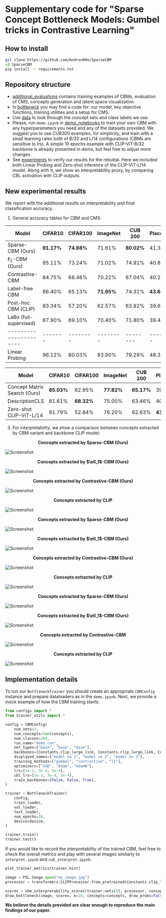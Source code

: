 # Supplementary code for "Sparse Concept Bottleneck Models: Gumbel tricks in Contrastive Learning"

## How to install
```bash
git clone https://github.com/Andron00e/SparseCBM
cd SparseCBM
pip install -r requirements.txt
```
## Repository structure
* <ins>additional_evaluations</ins> contains training examples of CBMs, evaluation of CMS, concepts generation and latent space visualization.
* In <ins>bottleneck</ins> you may find a code for: our model, key objective functions, training utilities and a setup for CMS.
* Use <ins>data</ins> to look through the concept sets and class labels we use.
* Please, run ```demo.ipynb``` in <ins>demo_notebooks</ins> to train your own CBM with any hyperparameters you need and any of the datasets provided. We suggest you to use CUB200 examples, for simplicity, and train with a small learning rates both of B/32 and L/14 configurations (CBMs are sensitive to lrs). A simple 10 epochs example with CLIP-ViT-B/32 backbone is already presented in demo, but feel free to adjust more changes.
* See <ins>experiments</ins> to verify our results for the rebuttal. Here we included both Linear Probing and Zero-shot inference of the CLIP-ViT-L/14 model. Along with it, we show an interpretability proxy, by comparing CBL activation with CLIP outputs.
## New experimental results
We report with the additional results on interpretability and final classification accuracy. 
1) General accuracy tables for CBM and CMS:

|  Model   |CIFAR10| CIFAR100 |ImageNet | CUB 200 | Places365  |
|---------|------|--------|-----|---|-----|
|Sparse-CBM (Ours)|  **91.17%**    |  **74.88%**   |71.61%| **80.02%**|41.34%|
|$\ell_1$-CBM (Ours) |   85.11%    |73.24%|71.02%| 74.91% |40.87%|
| Contrastive-CBM  |   84.75%   |  68.46%   | 70.22%  |  67.04%   |  40.22%  |   
| Label-free CBM  |   86.40%   |   65.13%   |  **71.95%** |  74.31%   |  **43.68%**  |  
| Post-hoc CBM (CLIP)  |   83.34%    |  57.20%    |  62.57%  |   63.92%  |  39.66%  |   
| LaBo (full-supervised) |   87.90%   |  69.10%    |  70.40% |   71.80%  |  39.43%  | 
|----------------------|-------|--------|--------|--------|--------|
| Linear Probing |   96.12%   |  80.03%   | 83.90%  |   79.29%  |  48.33%  | 

|  Model   |CIFAR10| CIFAR100 |ImageNet | CUB 200 | Places365  |
|---------|------|--------|-----|---|-----|
|Concept Matrix Search (Ours)|   **85.03%**   |  62.95%   |**77.82%**| **65.17%** |39.43%|
|DescriptionCLS         |   81.61%     |**68.32%**|75.00%| 63.46% |40.55%|
| Zero-shot CLIP-ViT-L/14 |   81.79%   |   52.84%  |  76.20% |   62.63%  |   **41.12%** |  
3) For interpretability, we show a comparison between concepts extracted by CBM variant and backbone CLIP model:

<p align="center"><strong>Concepts extracted by Sparse-CBM (Ours)</strong></p>

![Screenshot](./interpretability/sparse_im_1.png)

<p align="center"><strong>Concepts extracted by $\ell_1$-CBM (Ours)</strong></p>

![Screenshot](./interpretability/l1_im1.png)

<p align="center"><strong>Concepts extracted by Contrastive-CBM (Ours)</strong></p>

![Screenshot](./interpretability/contr_im_1.png)

<p align="center"><strong>Concepts extracted by CLIP</strong></p>

![Screenshot](./interpretability/clip_im_1.png)

<p align="center"><strong>Concepts extracted by Sparse-CBM (Ours)</strong></p>

![Screenshot](./interpretability/sparse_im_2.png)

<p align="center"><strong>Concepts extracted by $\ell_1$-CBM (Ours)</strong></p>

![Screenshot](./interpretability/l1_im_2.png)

<p align="center"><strong>Concepts extracted by Contrastive-CBM (Ours)</strong></p>

![Screenshot](./interpretability/contr_im_2.png)

<p align="center"><strong>Concepts extracted by CLIP</strong></p>

![Screenshot](./interpretability/clip_im_2.png)

<p align="center"><strong>Concepts extracted by Sparse-CBM (Ours)</strong></p>

![Screenshot](./interpretability/sparse_im_4.png)

<p align="center"><strong>Concepts extracted by $\ell_1$-CBM (Ours)</strong></p>

![Screenshot](./interpretability/l1_im_4.png)

<p align="center"><strong>Concepts extracted by Contrastive-CBM</strong></p>

![Screenshot](./interpretability/contr_im_4.png)

<p align="center"><strong>Concepts extracted by CLIP</strong></p>

![Screenshot](./interpretability/clip_im_4.png)

## Implementation details
To run our ```BottleneckTrainer``` you should create an appropriate ```CBMConfig``` instance and prepare dataloaders as in the ```demo.ipynb```. Next, we provide a mock example of how the CBM training starts:
```python
from configs import *
from trainer_utils import *

config = CBMConfig(
    num_nets=3,
    num_concepts=len(concepts),
    num_classes=200,
    run_name="demo_run",
    net_types=["base", "base", "base"],
    backbones=[Constants.clip_large_link, Constants.clip_large_link, Constants.clip_large_link],
    displayed_names=["model no 1", "model no 2", "model no 3"],
    training_methods=["gumbel", "contrastive", "l1"],
    optimizers=["SGD", "Adam", "AdamW"],
    lrs=[1e-3, 3e-4, 3e-4],
    cbl_lrs=[1e-3, 3e-4, 3e-4],
    train_backbones=[False, False, True],
)

trainer = BottleneckTrainer(
    config,
    train_loader,
    val_loader,
    test_loader,
    num_epochs=10,
    device=device,
)

trainer.train()
trainer.test()
```
If you would like to record the interpretability of the trained CBM, feel free to check the overall metrics and play with several images similarly to ```interpret.ipynb``` and ```cub_interpret.ipynb```.
```python
plot_trainer_metrics(trainer.hist)
```
```python
image = PIL.Image.open("my_image.jpg")
processor = transformers.CLIPProcessor.from_pretrained(Constants.clip_large_link)

scores = cbm_interpretability_scores(trainer.nets[0], processor, concepts, image, device)
draw_bottleneck(image, scores, k=10, concepts=concepts, draw_probs=False)
```
**We believe the details provided are clear enough to reproduce the main findings of our paper.**
